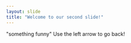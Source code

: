 ```yaml
---
layout: slide
title: "Welcome to our second slide!"
---
```

"something funny"
Use the left arrow to go back!
